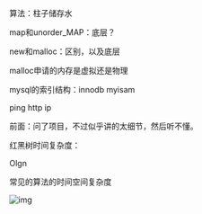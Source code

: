 算法：柱子储存水

map和unorder_MAP：底层？



new和malloc：区别，以及底层

malloc申请的内存是虚拟还是物理

mysql的索引结构：innodb myisam

ping http ip



前面：问了项目，不过似乎讲的太细节，然后听不懂。



红黑树时间复杂度：

Olgn

常见的算法的时间空间复杂度

![img](http://hongyitong.github.io/img/%E7%AE%97%E6%B3%95%E5%A4%8D%E6%9D%82%E5%BA%A6.png)

